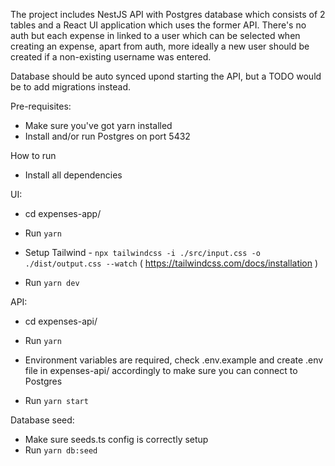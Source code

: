 The project includes NestJS API with Postgres database which consists of 2 tables and a React UI application which uses the former API. There's no auth but each expense in linked to a user which can be selected when creating an expense, apart from auth, more ideally a new user should be created if a non-existing username was entered.

Database should be auto synced upond starting the API, but a TODO would be to add migrations instead.

Pre-requisites:

- Make sure you've got yarn installed
- Install and/or run Postgres on port 5432

How to run

- Install all dependencies

UI:

- cd expenses-app/

- Run `yarn`

- Setup Tailwind - `npx tailwindcss -i ./src/input.css -o ./dist/output.css --watch` ( https://tailwindcss.com/docs/installation )

- Run `yarn dev`

API:

- cd expenses-api/

- Run `yarn`

- Environment variables are required, check .env.example and create .env file in expenses-api/ accordingly to make sure you can connect to Postgres

- Run `yarn start`

Database seed:

- Make sure seeds.ts config is correctly setup
- Run `yarn db:seed`